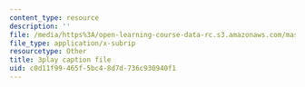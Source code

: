 ```yaml
---
content_type: resource
description: ''
file: /media/https%3A/open-learning-course-data-rc.s3.amazonaws.com/mas-s62-cryptocurrency-engineering-and-design-spring-2018/c0d11f99465f5bc48d7d736c930940f1_IJquEYhiq_U.vtt
file_type: application/x-subrip
resourcetype: Other
title: 3play caption file
uid: c0d11f99-465f-5bc4-8d7d-736c930940f1
---
```

